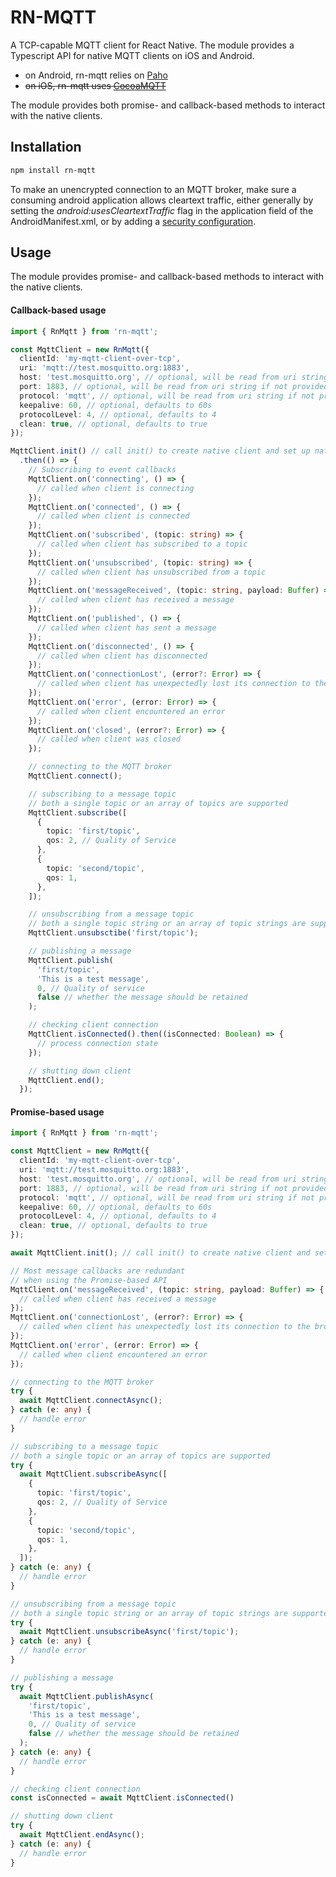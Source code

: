 # RN-MQTT

A TCP-capable MQTT client for React Native. The module provides a Typescript API for native MQTT clients on iOS and Android.

- on Android, rn-mqtt relies on [Paho](https://www.eclipse.org/paho/index.php?page=clients/java/index.php)
- ~~on iOS, rn-mqtt uses [CocoaMQTT](https://github.com/emqx/CocoaMQTT)~~

The module provides both promise- and callback-based methods to interact with the native clients.

## Installation

```sh
npm install rn-mqtt
```

To make an unencrypted connection to an MQTT broker, make sure a consuming android application allows cleartext traffic, either generally by setting the _android:usesCleartextTraffic_ flag in the application field of the AndroidManifest.xml, or by adding a [security configuration](https://developer.android.com/training/articles/security-config).

## Usage

The module provides promise- and callback-based methods to interact with the native clients.

#### Callback-based usage

```typescript
import { RnMqtt } from 'rn-mqtt';

const MqttClient = new RnMqtt({
  clientId: 'my-mqtt-client-over-tcp',
  uri: 'mqtt://test.mosquitto.org:1883',
  host: 'test.mosquitto.org', // optional, will be read from uri string if not provided, or default to "localhost"
  port: 1883, // optional, will be read from uri string if not provided, or default to 1883
  protocol: 'mqtt', // optional, will be read from uri string if not provided, or default to "tcp"
  keepalive: 60, // optional, defaults to 60s
  protocolLevel: 4, // optional, defaults to 4
  clean: true, // optional, defaults to true
});

MqttClient.init() // call init() to create native client and set up native event listeners
  .then(() => {
    // Subscribing to event callbacks
    MqttClient.on('connecting', () => {
      // called when client is connecting
    });
    MqttClient.on('connected', () => {
      // called when client is connected
    });
    MqttClient.on('subscribed', (topic: string) => {
      // called when client has subscribed to a topic
    });
    MqttClient.on('unsubscribed', (topic: string) => {
      // called when client has unsubscribed from a topic
    });
    MqttClient.on('messageReceived', (topic: string, payload: Buffer) => {
      // called when client has received a message
    });
    MqttClient.on('published', () => {
      // called when client has sent a message
    });
    MqttClient.on('disconnected', () => {
      // called when client has disconnected
    });
    MqttClient.on('connectionLost', (error?: Error) => {
      // called when client has unexpectedly lost its connection to the broker
    });
    MqttClient.on('error', (error: Error) => {
      // called when client encountered an error
    });
    MqttClient.on('closed', (error?: Error) => {
      // called when client was closed
    });

    // connecting to the MQTT broker
    MqttClient.connect();

    // subscribing to a message topic
    // both a single topic or an array of topics are supported
    MqttClient.subscribe([
      {
        topic: 'first/topic',
        qos: 2, // Quality of Service
      },
      {
        topic: 'second/topic',
        qos: 1,
      },
    ]);

    // unsubscribing from a message topic
    // both a single topic string or an array of topic strings are supported
    MqttClient.unsubsctibe('first/topic');

    // publishing a message
    MqttClient.publish(
      'first/topic',
      'This is a test message',
      0, // Quality of service
      false // whether the message should be retained
    );

    // checking client connection
    MqttClient.isConnected().then((isConnected: Boolean) => {
      // process connection state
    });

    // shutting down client
    MqttClient.end();
  });
```

#### Promise-based usage

```typescript
import { RnMqtt } from 'rn-mqtt';

const MqttClient = new RnMqtt({
  clientId: 'my-mqtt-client-over-tcp',
  uri: 'mqtt://test.mosquitto.org:1883',
  host: 'test.mosquitto.org', // optional, will be read from uri string if not provided, or default to "localhost"
  port: 1883, // optional, will be read from uri string if not provided, or default to 1883
  protocol: 'mqtt', // optional, will be read from uri string if not provided, or default to "tcp"
  keepalive: 60, // optional, defaults to 60s
  protocolLevel: 4, // optional, defaults to 4
  clean: true, // optional, defaults to true
});

await MqttClient.init(); // call init() to create native client and set up native event listeners

// Most message callbacks are redundant 
// when using the Promise-based API
MqttClient.on('messageReceived', (topic: string, payload: Buffer) => {
  // called when client has received a message
});
MqttClient.on('connectionLost', (error?: Error) => {
  // called when client has unexpectedly lost its connection to the broker
});
MqttClient.on('error', (error: Error) => {
  // called when client encountered an error
});

// connecting to the MQTT broker
try {
  await MqttClient.connectAsync();
} catch (e: any) {
  // handle error
}

// subscribing to a message topic
// both a single topic or an array of topics are supported
try {
  await MqttClient.subscribeAsync([
    {
      topic: 'first/topic',
      qos: 2, // Quality of Service
    },
    {
      topic: 'second/topic',
      qos: 1,
    },
  ]);
} catch (e: any) {
  // handle error
}

// unsubscribing from a message topic
// both a single topic string or an array of topic strings are supported
try {
  await MqttClient.unsubscribeAsync('first/topic');
} catch (e: any) {
  // handle error
}

// publishing a message
try {
  await MqttClient.publishAsync(
    'first/topic',
    'This is a test message',
    0, // Quality of service
    false // whether the message should be retained
  );
} catch (e: any) {
  // handle error
}

// checking client connection
const isConnected = await MqttClient.isConnected()

// shutting down client
try {
  await MqttClient.endAsync();
} catch (e: any) {
  // handle error
}
```
